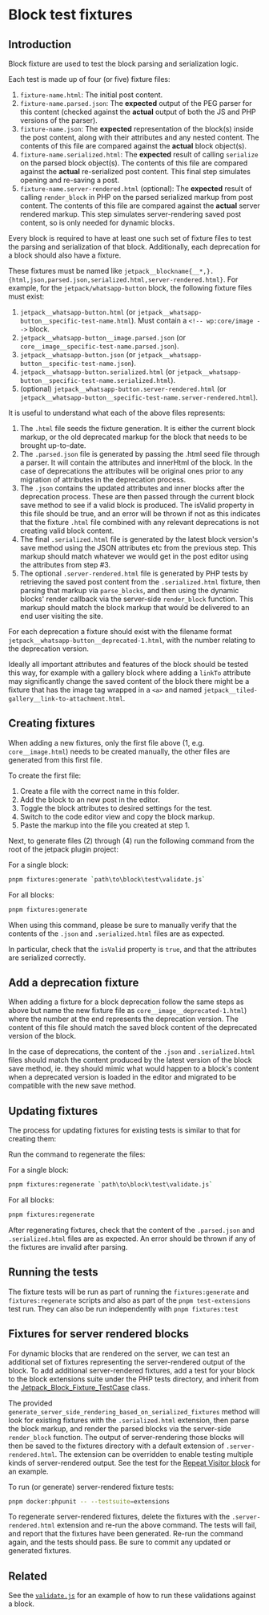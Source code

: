 # Block test fixtures

## Introduction

Block fixture are used to test the block parsing and serialization logic.

Each test is made up of four (or five) fixture files:

1. `fixture-name.html`: The initial post content.
2. `fixture-name.parsed.json`: The **expected** output of the PEG parser for
   this content (checked against the **actual** output of both the JS and PHP
   versions of the parser).
3. `fixture-name.json`: The **expected** representation of the block(s) inside
   the post content, along with their attributes and any nested content. The
   contents of this file are compared against the **actual** block object(s).
4. `fixture-name.serialized.html`: The **expected** result of calling
   `serialize` on the parsed block object(s). The contents of this file are
   compared against the **actual** re-serialized post content. This final step
   simulates opening and re-saving a post.
5. `fixture-name.server-rendered.html` (optional): The **expected** result of calling
   `render_block` in PHP on the parsed serialized markup from post content. The contents of
   this file are compared against the **actual** server rendered markup. This step
   simulates server-rendering saved post content, so is only needed for dynamic blocks.

Every block is required to have at least one such set of fixture files to test
the parsing and serialization of that block. Additionally, each deprecation for
a block should also have a fixture.

These fixtures must be named like
`jetpack__blockname{__*,}.{html,json,parsed.json,serialized.html,server-rendered.html}`. For example, for the
`jetpack/whatsapp-button` block, the following fixture files must exist:

1. `jetpack__whatsapp-button.html` (or `jetpack__whatsapp-button__specific-test-name.html`). Must
   contain a `<!-- wp:core/image -->` block.
2. `jetpack__whatsapp-button__image.parsed.json` (or `core__image__specific-test-name.parsed.json`).
3. `jetpack__whatsapp-button.json` (or `jetpack__whatsapp-button__specific-test-name.json`).
4. `jetpack__whatsapp-button.serialized.html` (or
   `jetpack__whatsapp-button__specific-test-name.serialized.html`).
5. (optional) `jetpack__whatsapp-button.server-rendered.html` (or
   `jetpack__whatsapp-button__specific-test-name.server-rendered.html`).

It is useful to understand what each of the above files represents:

1. The `.html` file seeds the fixture generation. It is either the current block markup, or the old deprecated markup for the block that needs to be brought up-to-date.
2. The `.parsed.json` file is generated by passing the .html seed file through a parser. It will contain the attributes and innerHtml of the block. In the case of deprecations the attributes will be original ones prior to any migration of attributes in the deprecation process.
3. The `.json` contains the updated attributes and inner blocks after the deprecation process. These are then passed through the current block save method to see if a valid block is produced. The isValid property in this file should be true, and an error will be thrown if not as this indicates that the fixture `.html` file combined with any relevant deprecations is not creating valid block content.
4. The final `.serialized.html` file is generated by the latest block version's save method using the JSON attributes etc from the previous step. This markup should match whatever we would get in the post editor using the attributes from step #3.
5. The optional `.server-rendered.html` file is generated by PHP tests by retrieving the saved post content from the `.serialized.html` fixture, then parsing that markup via `parse_blocks`, and then using the dynamic blocks' render callback via the server-side `render_block` function. This markup should match the block markup that would be delivered to an end user visiting the site.

For each deprecation a fixture should exist with the filename format
`jetpack__whatsapp-button__deprecated-1.html`, with the number relating to the deprecation version.

Ideally all important attributes and features of the block should be tested
this way, for example with a gallery block where adding a  `linkTo` attribute may significantly change the saved content of the block there might be a fixture that has the image tag wrapped in a `<a>` and named `jetpack__tiled-gallery__link-to-attachment.html`.

## Creating fixtures

When adding a new fixtures, only the first file above (1, e.g. `core__image.html`) needs
to be created manually, the other files are generated from this first file.

To create the first file:

1. Create a file with the correct name in this folder.
2. Add the block to an new post in the editor.
3. Toggle the block attributes to desired settings for the test.
4. Switch to the code editor view and copy the block markup.
5. Paste the markup into the file you created at step 1.

Next, to generate files (2) through (4) run the following command from the root of the
jetpack plugin project:

For a single block:

```sh
pnpm fixtures:generate `path\to\block\test\validate.js`
```

For all blocks:

```sh
pnpm fixtures:generate
```

When using this command, please be sure to manually verify that the
contents of the `.json` and `.serialized.html` files are as expected.

In particular, check that the `isValid` property is `true`, and that
the attributes are serialized correctly.

## Add a deprecation fixture

When adding a fixture for a block deprecation follow the same steps as above but name the new fixture file as `core__image__deprecated-1.html`) where the number at the end represents the deprecation version. The content of this file should match the saved block content of the deprecated version of the block.

In the case of deprecations, the content of the `.json` and `.serialized.html` files should match the content produced by the latest version of the block save method, ie. they should mimic what would happen to a block's content when a deprecated version is loaded in the editor and migrated to be compatible with the new save method.

## Updating fixtures

The process for updating fixtures for existing tests is similar to that for creating them:

Run the command to regenerate the files:

For a single block:

```sh
pnpm fixtures:regenerate `path\to\block\test\validate.js`
```

For all blocks:

```sh
pnpm fixtures:regenerate
```

After regenerating fixtures, check that the content of the `.parsed.json` and `.serialized.html` files are as expected. An error should be thrown if any of the fixtures are invalid after parsing.

## Running the tests

The fixture tests will be run as part of running the `fixtures:generate` and `fixtures:regenerate` scripts and also as part of the `pnpm test-extensions` test run. They can also be run independently with `pnpm fixtures:test`

## Fixtures for server rendered blocks

For dynamic blocks that are rendered on the server, we can test an additional set of fixtures representing the server-rendered output of the block. To add additional server-rendered fixtures, add a test for your block to the block extensions suite under the PHP tests directory, and inherit from the [Jetpack_Block_Fixture_TestCase](../../../tests/php/extensions/blocks/class-block-fixture-testcase.php) class.

The provided `generate_server_side_rendering_based_on_serialized_fixtures` method will look for existing fixtures with the `.serialized.html` extension, then parse the block markup, and render the parsed blocks via the server-side `render_block` function. The output of server-rendering those blocks will then be saved to the fixtures directory with a default extension of `.server-rendered.html`. The extension can be overridden to enable testing multiple kinds of server-rendered output. See the test for the [Repeat Visitor block](../../../tests/php/extensions/blocks/test-repeat-visitor.php) for an example.

To run (or generate) server-rendered fixture tests:

```sh
pnpm docker:phpunit -- --testsuite=extensions
```

To regenerate server-rendered fixtures, delete the fixtures with the `.server-rendered.html` extension and re-run the above command. The tests will fail, and report that the fixtures have been generated. Re-run the command again, and the tests should pass. Be sure to commit any updated or generated fixtures.

## Related

See the
[`validate.js`](../../blocks/send-a-message/whatsapp-button/test/validate.js)
for an example of how to run these validations against a block.
